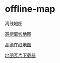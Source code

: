 # offline-map
离线地图

[高德离线地图](amap-offline.html)

[高德在线地图](amap-online.html)

[地图瓦片下载器](https://gitee.com/luvi/java_map_download)